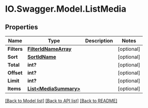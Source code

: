 # IO.Swagger.Model.ListMedia
## Properties

Name | Type | Description | Notes
------------ | ------------- | ------------- | -------------
**Filters** | [**FilterIdNameArray**](FilterIdNameArray.md) |  | [optional] 
**Sort** | [**SortIdName**](SortIdName.md) |  | [optional] 
**Total** | **int?** |  | [optional] 
**Offset** | **int?** |  | [optional] 
**Limit** | **int?** |  | [optional] 
**Items** | [**List&lt;MediaSummary&gt;**](MediaSummary.md) |  | [optional] 

[[Back to Model list]](../README.md#documentation-for-models) [[Back to API list]](../README.md#documentation-for-api-endpoints) [[Back to README]](../README.md)

